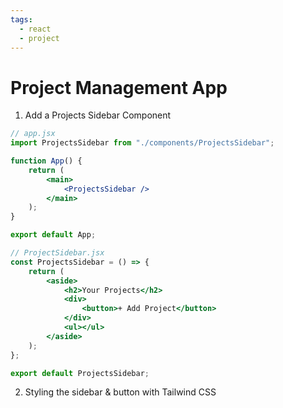 ```yaml
---
tags:
  - react
  - project
---
```

# Project Management App

1. Add a Projects Sidebar Component
```jsx
// app.jsx
import ProjectsSidebar from "./components/ProjectsSidebar";

function App() {
	return (
		<main>
			<ProjectsSidebar />
		</main>
	);
}

export default App;
```
```jsx
// ProjectSidebar.jsx
const ProjectsSidebar = () => {
	return (
		<aside>
			<h2>Your Projects</h2>
			<div>
				<button>+ Add Project</button>
			</div>
			<ul></ul>
		</aside>
	);
};

export default ProjectsSidebar;

```

2. Styling the sidebar & button with Tailwind CSS
